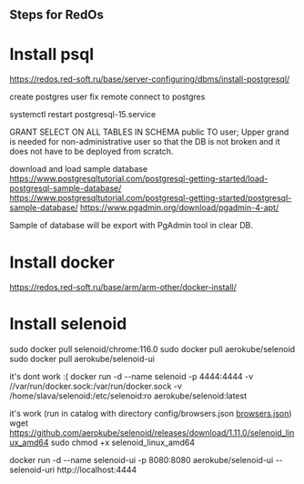 ## Steps for RedOs


# Install psql
https://redos.red-soft.ru/base/server-configuring/dbms/install-postgresql/

create postgres user
fix remote connect to postgres

systemctl restart postgresql-15.service


GRANT SELECT ON ALL TABLES IN SCHEMA public TO user;
    Upper grand is needed for non-administrative user so that the DB is not broken and it does not have to be deployed from scratch.

download and load sample database
https://www.postgresqltutorial.com/postgresql-getting-started/load-postgresql-sample-database/
https://www.postgresqltutorial.com/postgresql-getting-started/postgresql-sample-database/
https://www.pgadmin.org/download/pgadmin-4-apt/

Sample of database will be export with PgAdmin tool in clear DB.

# Install docker
https://redos.red-soft.ru/base/arm/arm-other/docker-install/

# Install selenoid
sudo docker pull selenoid/chrome:116.0
sudo docker pull aerokube/selenoid
sudo docker pull aerokube/selenoid-ui

it's dont work :(
docker run -d --name selenoid -p 4444:4444 -v //var/run/docker.sock:/var/run/docker.sock -v /home/slava/selenoid:/etc/selenoid:ro aerokube/selenoid:latest

it's work (run in catalog with directory config/browsers.json [browsers.json](browsers.json))
wget https://github.com/aerokube/selenoid/releases/download/1.11.0/selenoid_linux_amd64
sudo chmod +x selenoid_linux_amd64

docker run -d --name selenoid-ui -p 8080:8080 aerokube/selenoid-ui --selenoid-uri http://localhost:4444